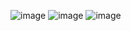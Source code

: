 
![image](https://github.com/wendinguo/wendinguo/blob/main/images/033119194148.jpg)
![image](https://github.com/wendinguo/wendinguo/blob/main/images/v2-e8cf69cf8315a853a0d87897888dc64d_r.jpg)
![image](https://github.com/wendinguo/wendinguo/blob/main/images/u%3D727460147%2C2222092211%26fm%3D193%26f%3DGIF.jpg)
